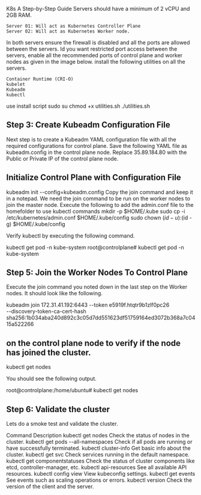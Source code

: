 K8s A Step-by-Step Guide
Servers should have a minimum of 2 vCPU and 2GB RAM.

    Server 01: Will act as Kubernetes Controller Plane
    Server 02: Will act as Kubernetes Worker node.

In both servers ensure the firewall is disabled and all the ports are allowed between the servers.
Id you want restricted port access between the servers, enable all the recommended ports of 
control plane and worker nodes as given in the image below.
install the following utilities on all the servers.

    Container Runtime (CRI-O)
    kubelet
    Kubeadm
    kubectl
use install script 
sudo su
chmod +x utilities.sh
./utilities.sh

## Step 3: Create Kubeadm Configuration File

Next step is to create a Kubeadm YAML configuration file with all the required configurations for control plane.
Save the following YAML file as kubeadm.config in the control plane node. 
Replace 35.89.184.80 with the Public or Private IP of the control plane node.

## Initialize Control Plane with Configuration File
kubeadm init --config=kubeadm.config
Copy the join command and keep it in a notepad. 
We need the join command to be run on the worker nodes to join the master node.
Execute the following to add the admin.conf file to the homefolder to use kubectl commands
mkdir -p $HOME/.kube
sudo cp -i /etc/kubernetes/admin.conf $HOME/.kube/config
sudo chown $(id -u):$(id -g) $HOME/.kube/config

Verify kubectl by executing the following command.

kubectl get pod -n kube-system
root@controlplane# kubectl get pod -n kube-system
## Step 5: Join the Worker Nodes To Control Plane
Execute the join command you noted down in the last step on the Worker nodes. It should look like the following.

kubeadm join 172.31.41.192:6443 --token e5919f.htqtr9b1zlf0pc26 \
        --discovery-token-ca-cert-hash sha256:1b034aba240d892c3c05d7dd551623df51759164ed3072b368a7c0415a522266

## on the control plane node to verify if the node has joined the cluster.

kubectl get nodes

You should see the following output.

root@controlplane:/home/ubuntu# kubectl get nodes

## Step 6: Validate the cluster
Lets do a smoke test and validate the cluster.

Command	Description
kubectl get nodes	Check the status of nodes in the cluster.
kubectl get pods --all-namespaces	Check if all pods are running or have successfully terminated.
kubectl cluster-info	Get basic info about the cluster.
kubectl get svc	Check services running in the default namespace.
kubectl get componentstatuses	Check the status of cluster components like etcd, controller-manager, etc.
kubectl api-resources	See all available API resources.
kubectl config view	View kubeconfig settings.
kubectl get events	See events such as scaling operations or errors.
kubectl version	Check the version of the client and the server.



		
